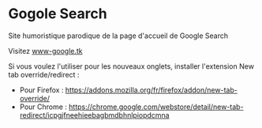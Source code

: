 # Gogole Search

Site humoristique parodique de la page d'accueil de Google Search

Visitez www-google.tk

Si vous voulez l'utiliser pour les nouveaux onglets, installer l'extension New tab override/redirect :
- Pour Firefox : https://addons.mozilla.org/fr/firefox/addon/new-tab-override/
- Pour Chrome : https://chrome.google.com/webstore/detail/new-tab-redirect/icpgjfneehieebagbmdbhnlpiopdcmna
